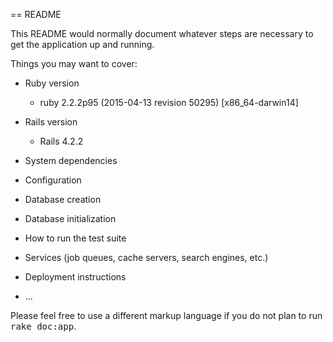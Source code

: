 == README

This README would normally document whatever steps are necessary to get the
application up and running.

Things you may want to cover:

* Ruby version
    * ruby 2.2.2p95 (2015-04-13 revision 50295) [x86_64-darwin14]
* Rails version
    * Rails 4.2.2
* System dependencies

* Configuration

* Database creation

* Database initialization

* How to run the test suite

* Services (job queues, cache servers, search engines, etc.)

* Deployment instructions

* ...


Please feel free to use a different markup language if you do not plan to run
<tt>rake doc:app</tt>.
